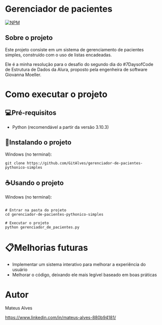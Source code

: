 # Gerenciador de pacientes

[![NPM](https://img.shields.io/npm/l/react)](https://github.com/GitAlves/gerenciador-de-pacientes-pythonico-simples/blob/main/LICENSE)

## Sobre o projeto

Este projeto consiste em um sistema de gerenciamento de pacientes simples, construído com o uso de listas encadeadas.

Ele é a minha resolução para o desafio do segundo dia do #7DaysofCode de Estrutura de Dados da Alura, proposto pela engenheira de software Giovanna Moeller.

# Como executar o projeto

## 💻Pré-requisitos

- Python (recomendável a partir da versão 3.10.3)

## 🚀Instalando o projeto

Windows (no terminal):

```
git clone https://github.com/GitAlves/gerenciador-de-pacientes-pythonico-simples
```

## ☕Usando o projeto

Windows (no terminal):

```

# Entrar na pasta do projeto
cd gerenciador-de-pacientes-pythonico-simples

# Executar o projeto
python gerenciador_de_pacientes.py
```

# 📋Melhorias futuras

- Implementar um sistema interativo para melhorar a experiência do usuário
- Melhorar o código, deixando ele mais legível baseado em boas práticas

# Autor

Mateus Alves

https://www.linkedin.com/in/mateus-alves-880b94181/